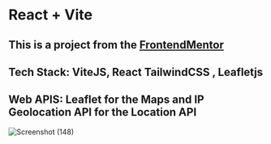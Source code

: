 # React + Vite

## This is a project from the [FrontendMentor](https://www.frontendmentor.io/profile/cjpanda)
## Tech Stack: ViteJS, React TailwindCSS , Leafletjs
## Web APIS: Leaflet for the Maps and IP Geolocation API for the Location API
![Screenshot (148)](https://github.com/cjpanda/ipTracker/assets/107156444/295e74b5-6764-4b13-a487-6b8fba0ef197)


